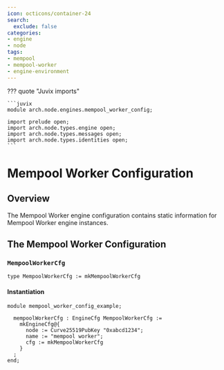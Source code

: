 ```yaml
---
icon: octicons/container-24
search:
  exclude: false
categories:
- engine
- node
tags:
- mempool
- mempool-worker
- engine-environment
---
```


??? quote "Juvix imports"

    ```juvix
    module arch.node.engines.mempool_worker_config;

    import prelude open;
    import arch.node.types.engine open;
    import arch.node.types.messages open;
    import arch.node.types.identities open;
    ```

# Mempool Worker Configuration

## Overview

The Mempool Worker engine configuration contains static information for Mempool Worker engine instances.

## The Mempool Worker Configuration

### `MempoolWorkerCfg`

<!-- --8<-- [start:MempoolWorkerCfg] -->
```juvix
type MempoolWorkerCfg := mkMempoolWorkerCfg
```
<!-- --8<-- [end:MempoolWorkerCfg] -->

#### Instantiation

<!-- --8<-- [start:mempoolWorkerCfg] -->
```juvix extract-module-statements
module mempool_worker_config_example;

  mempoolWorkerCfg : EngineCfg MempoolWorkerCfg :=
    mkEngineCfg@{
      node := Curve25519PubKey "0xabcd1234";
      name := "mempool worker";
      cfg := mkMempoolWorkerCfg
    }
  ;
end;
```
<!-- --8<-- [end:mempoolWorkerCfg] -->
